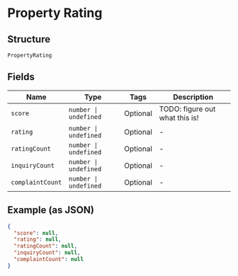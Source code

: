 
# Property Rating

## Structure

`PropertyRating`

## Fields

| Name | Type | Tags | Description |
|  --- | --- | --- | --- |
| `score` | `number \| undefined` | Optional | TODO: figure out what this is! |
| `rating` | `number \| undefined` | Optional | - |
| `ratingCount` | `number \| undefined` | Optional | - |
| `inquiryCount` | `number \| undefined` | Optional | - |
| `complaintCount` | `number \| undefined` | Optional | - |

## Example (as JSON)

```json
{
  "score": null,
  "rating": null,
  "ratingCount": null,
  "inquiryCount": null,
  "complaintCount": null
}
```

